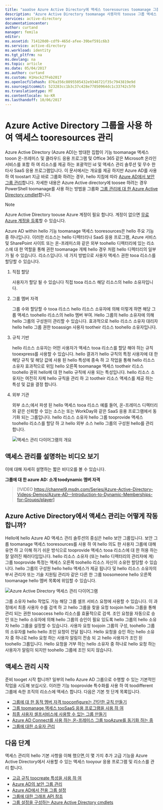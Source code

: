 ```yaml
---
title: "aaaUse Azure Active Directory에 액세스 tooresources toomanage 그룹화 | Microsoft Docs"
description: "Azure Active Directory toomanage 사용자의 toouse 그룹 액세스 방법을 tooon 온-프레미스 및 클라우드 응용 프로그램 및 리소스."
services: active-directory
documentationcenter: 
author: curtand
manager: femila
editor: 
ms.assetid: 714120d0-cdf9-465d-afee-39bef591c6b3
ms.service: active-directory
ms.workload: identity
ms.tgt_pltfrm: na
ms.devlang: na
ms.topic: article
ms.date: 05/04/2017
ms.author: curtand
ms.custom: H1Hack27Feb2017
ms.openlocfilehash: 876a356c8095505432e9346721f35c7943819e9d
ms.sourcegitcommit: 523283cc1b3c37c428e77850964dc1c33742c5f0
ms.translationtype: MT
ms.contentlocale: ko-KR
ms.lasthandoff: 10/06/2017
---
```

# <a name="manage-access-tooresources-with-azure-active-directory-groups"></a>Azure Active Directory 그룹을 사용 하 여 액세스 tooresources 관리
Azure Active Directory (Azure AD)는 방대한 집합이 기능 toomanage 액세스 tooon 온-프레미스 및 클라우드 응용 프로그램 및 Office 365 같은 Microsoft 온라인 서비스를 포함 하 여 리소스를 제공 하는 포괄적인 id 및 액세스 관리 솔루션 및 무수 한 타사 SaaS 응용 프로그램입니다. 이 문서에서는 개요를 제공 하지만 Azure AD를 사용 하 여 toostart 지금 바로 그룹화 하려는 경우, hello 지침에 따라 [Azure AD에서 보안 그룹 관리](active-directory-accessmanagement-manage-groups.md)합니다. 자세한 내용은 Azure Active directory에 toosee 하려는 경우 PowerShell toomanage를 사용 하는 방법을 그룹화 [그룹 관리에 대 한 Azure Active Directory cmdlet](active-directory-accessmanagement-groups-settings-v2-cmdlets.md)합니다.

> [!NOTE]
> Azure Active Directory toouse Azure 계정이 필요 합니다. 계정이 없으면 [무료 Azure 계정을 등록](https://azure.microsoft.com/pricing/free-trial/)할 수 있습니다.
>
>

Azure AD within hello 기능 toomanage 액세스 tooresources은 hello 주요 기능 중 하나입니다. 이러한 리소스는 hello 디렉터리나 SaaS 응용 프로그램, Azure 서비스 및 SharePoint 사이트 또는 온-프레미스와 같은 외부 toohello 디렉터리에 있는 리소스에 대 한 역할을 통해 권한 toomanage 개체 hello 경우 처럼 hello 디렉터리의 일부가 될 수 있습니다. 리소스입니다. 네 가지 방법으로 사용자 액세스 권한 tooa 리소스를 할당할 수 있습니다.

1. 직접 할당

    사용자가 할당 될 수 있습니다 직접 tooa 리소스 해당 리소스의 hello 소유자입니다.
2. 그룹 멤버 자격

    그룹 수와 할당할 수 tooa 리소스 hello 리소스 소유자에 의해 이렇게 하면 해당 그룹 액세스 toohello 리소스의 hello 멤버 부여. Hello 그룹의 hello 소유자에 의해 hello 그룹의 구성원이 관리할 수 있습니다. 효과적으로 hello 리소스 소유자 대리자 hello hello 그룹 권한 tooassign 사용자 tootheir 리소스 toohello 소유자입니다.
3. 규칙 기반

    hello 리소스 소유자는 어떤 사용자가 액세스 tooa 리소스를 할당 해야 하는 규칙 tooexpress를 사용할 수 있습니다. hello 결과가 hello 규칙의 특정 사용자에 대 한 해당 규칙 및 해당 값에 사용 된 hello 특성에 종속 하 고 작업을 통해 hello 리소스 소유자 효과적으로 위임 hello 오른쪽 toomanage 액세스 tootheir 리소스 toohello 권위 hello에 대 한 hello 규칙에 사용 되는 특성입니다. hello 리소스 소유자는 여전히 자체 hello 규칙을 관리 하 고 tootheir 리소스 액세스를 제공 하는 특성 및 값을 결정 합니다.
4. 외부 기관

    외부 소스;에서 파생 된 hello 액세스 tooa 리소스 예를 들어, 온-프레미스 디렉터리와 같은 신뢰할 수 있는 소스는 또는 WorkDay와 같은 SaaS 응용 프로그램에서 동기화 되는 그룹입니다. hello 리소스 소유자 hello 그룹 tooprovide 액세스 toohello 리소스를 할당 하 고 hello 외부 소스 hello 그룹의 구성원 hello를 관리 합니다.

   ![액세스 관리 다이어그램의 개요](./media/active-directory-access-management-groups/access-management-overview.png)

## <a name="watch-a-video-that-explains-access-management"></a>액세스 관리를 설명하는 비디오 보기
이에 대해 자세히 설명하는 짧은 비디오를 볼 수 있습니다.

**그룹에 대 한 azure AD: 소개 toodynamic 멤버 자격**

> [!VIDEO https://channel9.msdn.com/Series/Azure-Active-Directory-Videos-Demos/Azure-AD--Introduction-to-Dynamic-Memberships-for-Groups/player]
>
>

## <a name="how-does-access-management-in-azure-active-directory-work"></a>Azure Active Directory에서 액세스 관리는 어떻게 작동합니까?
Hello에 hello Azure AD 액세스 관리 솔루션의 중심은 hello 보안 그룹입니다. 보안 그룹 toomanage 액세스 tooresources를 사용 하 여 hello 의도 한 사용자 그룹에 대해 유연 하 고 이해 하기 쉬운 방식으로 tooprovide 액세스 tooa 리소스에 대 한 허용 하는 잘 알려진 패러다임입니다. hello 리소스 소유자 (또는 hello 디렉터리의 관리자에 게) 그룹 tooprovide 특정는 액세스 오른쪽 toohello 리소스 자신이 소유한 할당할 수 있습니다. hello 그룹의 구성원 hello hello 액세스가 제공 됩니다 및 hello 리소스 소유자의 부서 관리자 또는 기술 지원팀 관리자 같은 다른 한 그룹 toosomeone hello 오른쪽 toomanage hello 멤버 목록에 위임할 수 있습니다.

![Azure Active Directory 액세스 관리 다이어그램](./media/active-directory-access-management-groups/active-directory-access-management-works.png)

그룹 소유자 hello 작업도 가능 해당 그룹 셀프 서비스 요청에 사용할 수 있습니다. 이 과정에서 최종 사용자 수를 검색 하 고 hello 그룹을 찾을 요청 toojoin hello 그룹을 통해 관리 되는 권한 tooaccess hello 리소스를 효율적으로 검색. 조인 요청을 자동으로 승인 또는 hello 소유자에 의해 hello 그룹의 승인이 필요 있도록 hello 그룹의 hello 소유자 hello 그룹을 설정할 수 있습니다. 사용자 요청 toojoin 그룹의 구성, toohello 그룹의 소유자를 hello hello 조인 요청이 전달 됩니다. Hello 요청을 승인 하는 hello 소유자 중 하나로 hello 요청 하는 사용자 알림이 전송 되 고 hello 사용자가 조인 된 toohello 그룹입니다. Hello 요청을 거부 하는 hello 소유자 중 하나로 hello 요청 하는 사용자가 알림이 되지만 toohello 그룹에 조인 되지 않습니다.

## <a name="getting-started-with-access-management"></a>액세스 관리 시작
준비 tooget 시작 합니까? 일부의 hello Azure AD 그룹으로 수행할 수 있는 기본적인 작업을 시도해 보십시오. 이러한 기능 tooprovide 특수화를 사용 하 여 toodifferent 그룹에 속한 조직의 리소스에 액세스 합니다. 다음은 기본 첫 단계 목록입니다.

* [그룹에 대 한 동적 멤버 자격 tooconfigure는 간단한 규칙 만들기](active-directory-accessmanagement-manage-groups.md#how-can-i-manage-the-membership-of-a-group-dynamically)
* [그룹 toomanage 액세스 tooSaaS 응용 프로그램을 사용 하 여](active-directory-accessmanagement-group-saasapps.md)
* [최종 사용자 셀프서비스에 사용할 수 있는 그룹 만들기](active-directory-accessmanagement-self-service-group-management.md)
* [Azure AD Connect를 사용 하는 온-프레미스 그룹 tooAzure를 동기화 하는 중](active-directory-aadconnect.md)
* [그룹에 대한 소유자 관리](active-directory-accessmanagement-managing-group-owners.md)

## <a name="next-steps"></a>다음 단계
액세스 관리의 hello 기본 사항을 이해 했으면,이 몇 가지 추가 고급 기능을 Azure Active Directory에서 사용할 수 있는 액세스 tooyour 응용 프로그램 및 리소스를 관리 합니다.

* [고급 규칙 toocreate 특성을 사용 하 여](active-directory-accessmanagement-groups-with-advanced-rules.md)
* [Azure AD의 보안 그룹 관리](active-directory-accessmanagement-manage-groups.md)
* [Azure AD에서 전용 그룹 설정](active-directory-accessmanagement-dedicated-groups.md)
* [그룹에 대한 그래프 API 참조](https://msdn.microsoft.com/Library/Azure/Ad/Graph/api/groups-operations#GroupFunctions)
* [그룹 설정을 구성하는 Azure Active Directory cmdlets](active-directory-accessmanagement-groups-settings-cmdlets.md)
